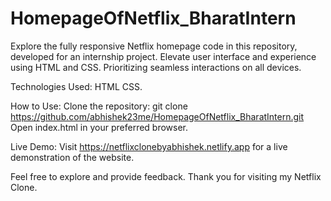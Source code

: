 # HomepageOfNetflix_BharatIntern
Explore the fully responsive Netflix homepage code in this repository, developed for an internship project. Elevate user interface and experience using HTML and CSS. Prioritizing seamless interactions on all devices.

Technologies Used: HTML CSS.

How to Use: Clone the repository: git clone https://github.com/abhishek23me/HomepageOfNetflix_BharatIntern.git Open index.html in your preferred browser.

Live Demo: Visit https://netflixclonebyabhishek.netlify.app for a live demonstration of the website.

Feel free to explore and provide feedback. Thank you for visiting my Netflix Clone.
